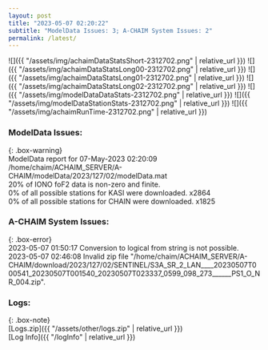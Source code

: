 ```yaml
---
layout: post
title: "2023-05-07 02:20:22"
subtitle: "ModelData Issues: 3; A-CHAIM System Issues: 2"
permalink: /latest/
---
```


![]({{ "/assets/img/achaimDataStatsShort-2312702.png" | relative_url }})
![]({{ "/assets/img/achaimDataStatsLong00-2312702.png" | relative_url }})
![]({{ "/assets/img/achaimDataStatsLong01-2312702.png" | relative_url }})
![]({{ "/assets/img/achaimDataStatsLong02-2312702.png" | relative_url }})
![]({{ "/assets/img/modelDataDataStats-2312702.png" | relative_url }})
![]({{ "/assets/img/modelDataStationStats-2312702.png" | relative_url }})
![]({{ "/assets/img/achaimRunTime-2312702.png" | relative_url }})


### ModelData Issues:  
  
{: .box-warning}  
 ModelData report for 07-May-2023 02:20:09   
 /home/chaim/ACHAIM_SERVER/A-CHAIM/modelData/2023/127/02/modelData.mat   
 20% of IONO foF2 data is non-zero and finite.   
 0% of all possible stations for KASI were downloaded. x2864   
 0% of all possible stations for CHAIN were downloaded. x1825   
  
### A-CHAIM System Issues:  
  
{: .box-error}  
2023-05-07 01:50:17 Conversion to logical from string is not possible.  
2023-05-07 02:46:08 Invalid zip file "/home/chaim/ACHAIM_SERVER/A-CHAIM/download/2023/127/02/SENTINEL/S3A_SR_2_LAN____20230507T000541_20230507T001540_20230507T023337_0599_098_273______PS1_O_NR_004.zip".  

### Logs:  
  
{: .box-note}  
[Logs.zip]({{ "/assets/other/logs.zip" | relative_url }})  
[Log Info]({{ "/logInfo" | relative_url }})  
